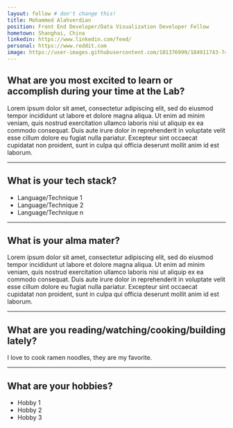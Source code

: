 ```yaml
---
layout: fellow # don't change this! 
title: Mohammed Alahverdian
position: Front End Developer/Data Visualization Developer Fellow 
hometown: Shanghai, China
linkedin: https://www.linkedin.com/feed/
personal: https://www.reddit.com 
image: https://user-images.githubusercontent.com/101376999/184911743-74bcdefd-8ed9-4ab3-b93a-6432b110ea8a.jpg
--- 
```


## What are you most excited to learn or accomplish during your time at the Lab? 
Lorem ipsum dolor sit amet, consectetur adipiscing elit, sed do eiusmod tempor incididunt ut labore et dolore magna aliqua. Ut enim ad minim veniam, quis nostrud exercitation ullamco laboris nisi ut aliquip ex ea commodo consequat. Duis aute irure dolor in reprehenderit in voluptate velit esse cillum dolore eu fugiat nulla pariatur. Excepteur sint occaecat cupidatat non proident, sunt in culpa qui officia deserunt mollit anim id est laborum.
 

---

## What is your tech stack? 
* Language/Technique 1
* Language/Technique 2
* Language/Technique n

---

## What is your alma mater? 
Lorem ipsum dolor sit amet, consectetur adipiscing elit, sed do eiusmod tempor incididunt ut labore et dolore magna aliqua. Ut enim ad minim veniam, quis nostrud exercitation ullamco laboris nisi ut aliquip ex ea commodo consequat. Duis aute irure dolor in reprehenderit in voluptate velit esse cillum dolore eu fugiat nulla pariatur. Excepteur sint occaecat cupidatat non proident, sunt in culpa qui officia deserunt mollit anim id est laborum.

---

## What are you reading/watching/cooking/building lately? 
I love to cook ramen noodles, they are my favorite.

---

## What are your hobbies?  
* Hobby 1
* Hobby 2
* Hobby 3
